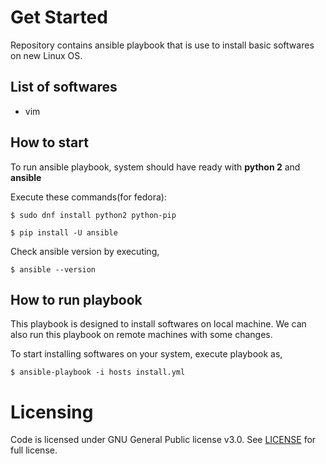 # Get Started 

Repository contains ansible playbook that is use to install basic softwares on new Linux OS.

## List of softwares

- vim 

## How to start

To run ansible playbook, system should have ready with **python 2** and **ansible**

Execute these commands(for fedora):

```$ sudo dnf install python2 python-pip```

```$ pip install -U ansible```

Check ansible version by executing,

```$ ansible --version```

## How to run playbook

This playbook is designed to install softwares on local machine. We can also run this playbook on remote machines with some changes. 

To start installing softwares on your system, execute playbook as,

```$ ansible-playbook -i hosts install.yml```

# Licensing

Code is licensed under GNU General Public license v3.0. See [LICENSE](https://github.com/akshay196/get-started/blob/master/LICENSE) for full license.
